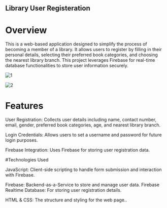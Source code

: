 ## Library User Registeration
# Overview

This is a web-based application designed to simplify the process of becoming a member of a library. 
It allows users to register by filling in their personal details, selecting their preferred book categories, and choosing the nearest library branch.
This project leverages Firebase for real-time database functionalities to store user information securely.

![1](https://github.com/miths05/LIBRARY_FIREBASE/assets/119745912/b76fa86a-8d0c-454f-835e-b6dc649b58b3)

![2](https://github.com/miths05/LIBRARY_FIREBASE/assets/119745912/b784bd61-d31c-489d-b143-5d4d595da161)

# Features

User Registration: Collects user details including name, contact number, email, gender, preferred book categories, age, and nearest library branch.

Login Credentials: Allows users to set a username and password for future login purposes.

Firebase Integration: Uses Firebase for storing user registration data.

#Technologies Used

JavaScript: Client-side scripting to handle form submission and interaction with Firebase.

Firebase: Backend-as-a-Service to store and manage user data.
Firebase Realtime Database: For storing user registration details.


HTML & CSS: The structure and styling for the web page..

